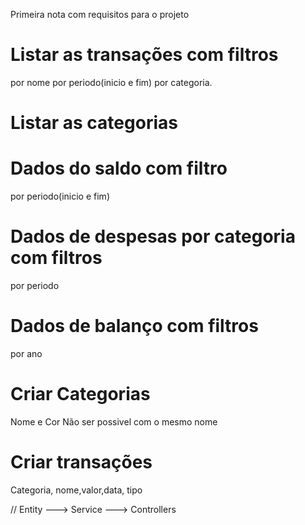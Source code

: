 Primeira nota com requisitos para o projeto

# Listar as transações com filtros

por nome
por periodo(inicio e fim)
por categoria.

# Listar as categorias

# Dados do saldo com filtro

por periodo(inicio e fim)

# Dados de despesas por categoria com filtros

por periodo

# Dados de balanço com filtros

por ano

# Criar Categorias

Nome e Cor
Não ser possivel com o mesmo nome

# Criar transações

Categoria, nome,valor,data, tipo

// Entity ---> Service ---> Controllers
